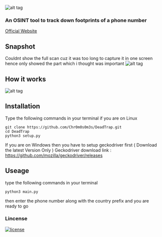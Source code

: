 ![alt tag](https://media.discordapp.net/attachments/671809375807209472/722385841414078484/image-removebg-preview1.png?width=381&height=396) 

### An OSINT tool to track down footprints of a phone number

 <a href="https://chr0m0s0m3s.github.io/DeadTrap/">Official Website</a>
 
## Snapshot
Couldnt show the full scan cuz it was too long to capture it in one screen hence only showed the part which i thought was important
![alt tag](https://media.discordapp.net/attachments/671809375807209472/722377731182034994/Screenshot_20200616_144711.png?width=794&height=396)

## How it works
![alt tag](https://img.wonderhowto.com/img/original/09/23/63728168197692/0/637281681976920923.jpg)

## Installation
Type the following commands in your terminal if you are on Linux
```
git clone https://github.com/Chr0m0s0m3s/DeadTrap.git
cd DeadTrap
python3 setup.py
```
If you are on Windows then you have to setup geckodriver first ( Download the latest Version Only )
Geckodriver download link : https://github.com/mozilla/geckodriver/releases

## Useage
type the following commands in your terminal
```
python3 main.py
```

then enter the phone number along with the country prefix and you are ready to go

### Lincense
[![license](https://img.shields.io/github/license/Chr0m0s0m3s/DeadTrap.svg?style=flat-square)](https://github.com/Chr0m0s0m3s/DeadTrap/blob/master/LICENSE)

